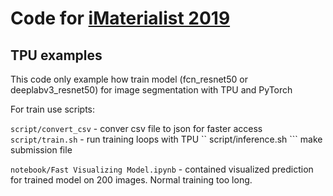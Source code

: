 # Code for [iMaterialist 2019](https://www.kaggle.com/c/imaterialist-fashion-2019-FGVC6/)

## TPU examples

This code only example how train model (fcn_resnet50 or deeplabv3_resnet50) for image segmentation with TPU and PyTorch

For train use scripts:

``` script/convert_csv ``` - conver csv file to json for faster access
``` script/train.sh ``` - run training loops with TPU
``  script/inference.sh ``` make submission file

``` notebook/Fast Visualizing Model.ipynb ``` - contained visualized prediction for trained model on 200 images. Normal training too long.